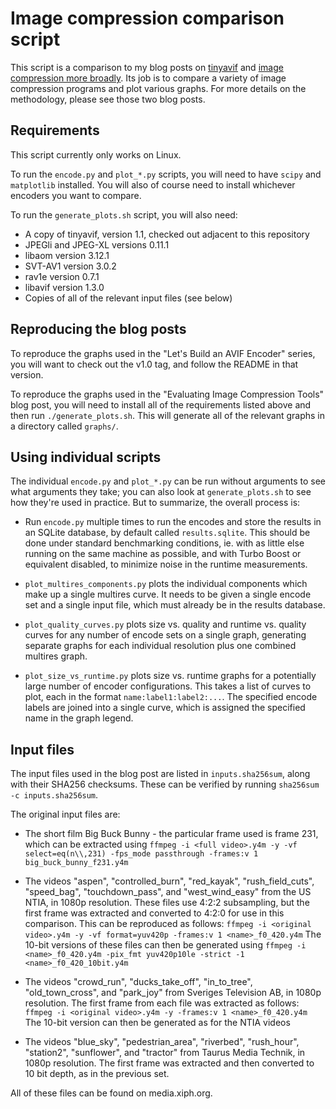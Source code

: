 # Image compression comparison script

This script is a comparison to my blog posts on
[tinyavif](https://www.rachelplusplus.me.uk/blog/2025/03/lets-build-an-avif-encoder-part-3/)
and
[image compression more broadly](https://www.rachelplusplus.me.uk/blog/2025/03/blog/2025/06/evaluating-image-compression-tools/).
Its job is to compare a variety of image compression programs and plot various graphs.
For more details on the methodology, please see those two blog posts.

## Requirements

This script currently only works on Linux.

To run the `encode.py` and `plot_*.py` scripts, you will need to have `scipy` and `matplotlib`
installed. You will also of course need to install whichever encoders you want to compare.

To run the `generate_plots.sh` script, you will also need:
* A copy of tinyavif, version 1.1, checked out adjacent to this repository
* JPEGli and JPEG-XL versions 0.11.1
* libaom version 3.12.1
* SVT-AV1 version 3.0.2
* rav1e version 0.7.1
* libavif version 1.3.0
* Copies of all of the relevant input files (see below)

## Reproducing the blog posts

To reproduce the graphs used in the "Let's Build an AVIF Encoder" series, you will want to check out
the v1.0 tag, and follow the README in that version.

To reproduce the graphs used in the "Evaluating Image Compression Tools" blog post, you will need to
install all of the requirements listed above and then run `./generate_plots.sh`. This will generate
all of the relevant graphs in a directory called `graphs/`.

## Using individual scripts

The individual `encode.py` and `plot_*.py` can be run without arguments to see what arguments they
take; you can also look at `generate_plots.sh` to see how they're used in practice. But to
summarize, the overall process is:

* Run `encode.py` multiple times to run the encodes and store the results in an SQLite database, by
  default called `results.sqlite`. This should be done under standard benchmarking conditions, ie.
  with as little else running on the same machine as possible, and with Turbo Boost or equivalent
  disabled, to minimize noise in the runtime measurements.

* `plot_multires_components.py` plots the individual components which make up a single multires
  curve. It needs to be given a single encode set and a single input file, which must already be in
  the results database.

* `plot_quality_curves.py` plots size vs. quality and runtime vs. quality curves for any number of
  encode sets on a single graph, generating separate graphs for each individual resolution plus one
  combined multires graph.

* `plot_size_vs_runtime.py` plots size vs. runtime graphs for a potentially large number of encoder
  configurations. This takes a list of curves to plot, each in the format `name:label1:label2:...`.
  The specified encode labels are joined into a single curve, which is assigned the specified name
  in the graph legend.

## Input files

The input files used in the blog post are listed in `inputs.sha256sum`, along with their SHA256
checksums. These can be verified by running `sha256sum -c inputs.sha256sum`.

The original input files are:

* The short film Big Buck Bunny - the particular frame used is frame 231, which can be extracted
  using
  `ffmpeg -i <full video>.y4m -y -vf select=eq(n\\,231) -fps_mode passthrough -frames:v 1 big_buck_bunny_f231.y4m`

* The videos "aspen", "controlled_burn", "red_kayak", "rush_field_cuts", "speed_bag", "touchdown_pass", and "west_wind_easy"
  from the US NTIA, in 1080p resolution. These files use 4:2:2 subsampling, but the first frame was extracted and converted
  to 4:2:0 for use in this comparison. This can be reproduced as follows:
  `ffmpeg -i <original video>.y4m -y -vf format=yuv420p -frames:v 1 <name>_f0_420.y4m`
  The 10-bit versions of these files can then be generated using
  `ffmpeg -i <name>_f0_420.y4m -pix_fmt yuv420p10le -strict -1 <name>_f0_420_10bit.y4m`

* The videos "crowd_run", "ducks_take_off", "in_to_tree", "old_town_cross", and "park_joy" from Sveriges Television AB,
  in 1080p resolution. The first frame from each file was extracted as follows:
  `ffmpeg -i <original video>.y4m -y -frames:v 1 <name>_f0_420.y4m`
  The 10-bit version can then be generated as for the NTIA videos

* The videos "blue_sky", "pedestrian_area", "riverbed", "rush_hour", "station2", "sunflower", and "tractor" from Taurus Media Technik,
  in 1080p resolution. The first frame was extracted and then converted to 10 bit depth, as in
  the previous set.

All of these files can be found on media.xiph.org.
